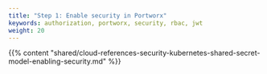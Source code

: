 ```yaml
---
title: "Step 1: Enable security in Portworx"
keywords: authorization, portworx, security, rbac, jwt
weight: 20
---
```


{{% content "shared/cloud-references-security-kubernetes-shared-secret-model-enabling-security.md" %}}
